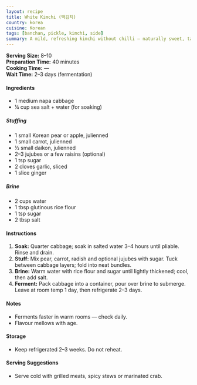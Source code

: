 ```yaml
---
layout: recipe
title: White Kimchi (백김치)
country: korea
cuisine: Korean
tags: [banchan, pickle, kimchi, side]
summary: A mild, refreshing kimchi without chilli — naturally sweet, tangy and perfect with rich dishes.
---
```

<div class="recipe-meta">
  <strong>Serving Size:</strong> 8–10<br>
  <strong>Preparation Time:</strong> 40 minutes<br>
  <strong>Cooking Time:</strong> —<br>
  <strong>Wait Time:</strong> 2–3 days (fermentation)<br>
</div>

<h4>Ingredients</h4>
<ul>
<li>1 medium napa cabbage</li>
<li>¼ cup sea salt + water (for soaking)</li>
</ul>
<h5>Stuffing</h5>
<ul>
<li>1 small Korean pear or apple, julienned</li>
<li>1 small carrot, julienned</li>
<li>½ small daikon, julienned</li>
<li>2–3 jujubes or a few raisins (optional)</li>
<li>1 tsp sugar</li>
<li>2 cloves garlic, sliced</li>
<li>1 slice ginger</li>
</ul>
<h5>Brine</h5>
<ul>
<li>2 cups water</li>
<li>1 tbsp glutinous rice flour</li>
<li>1 tsp sugar</li>
<li>2 tbsp salt</li>
</ul>

<h4>Instructions</h4>
<ol>
<li><strong>Soak:</strong> Quarter cabbage; soak in salted water 3–4 hours until pliable. Rinse and drain.</li>
<li><strong>Stuff:</strong> Mix pear, carrot, radish and optional jujubes with sugar. Tuck between cabbage layers; fold into neat bundles.</li>
<li><strong>Brine:</strong> Warm water with rice flour and sugar until lightly thickened; cool, then add salt.</li>
<li><strong>Ferment:</strong> Pack cabbage into a container, pour over brine to submerge. Leave at room temp 1 day, then refrigerate 2–3 days.</li>
</ol>

<h4>Notes</h4>
<ul>
<li>Ferments faster in warm rooms — check daily.</li>
<li>Flavour mellows with age.</li>
</ul>

<h4>Storage</h4>
<ul>
<li>Keep refrigerated 2–3 weeks. Do not reheat.</li>
</ul>

<h4>Serving Suggestions</h4>
<ul>
<li>Serve cold with grilled meats, spicy stews or marinated crab.</li>
</ul>
